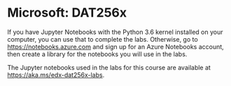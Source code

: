# Microsoft: DAT256x

If you have Jupyter Notebooks with the Python 3.6 kernel installed on your computer, you can use that to complete the labs. Otherwise, go to https://notebooks.azure.com and sign up for an Azure Notebooks account, then create a library for the notebooks you will use in the labs.

The Jupyter notebooks used in the labs for this course are available at https://aka.ms/edx-dat256x-labs.
